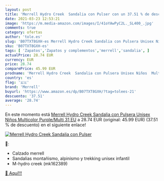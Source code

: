 ```yaml
---
layout: post
title: 'Merrell Hydro Creek  Sandalia con Pulser con un 37.51 % de descuento'
date: 2021-03-23 12:53:21
image: 'https://m.media-amazon.com/images/I/41oYAwPyC2L._SL400_.jpg'
comments: true
category: ofertas
author: 'tole.es'
slug: 'B07TXT8GXH-es Merrell Hydro Creek Sandalia con Pulsera Unisex Niños...'
sku: 'B07TXT8GXH-es'
tags: [ 'Zapatos','Zapatos y complementos','merrell','sandalia', ]
actualPrice: 28.74 EUR
currency: EUR
price: 28.74
comparePrice: 45.99 EUR
prodname: 'Merrell Hydro Creek  Sandalia con Pulsera Unisex Niños  Multicolor  Purple/Multi   31 EU'
country: 'es'
flag: '🇪🇸'
brand: 'Merrell'
buyurl: 'https://www.amazon.es/dp/B07TXT8GXH/?tag=tolees-21'
descuento: '37.51'
average: '28.74'
---
```


En este momento está [Merrell Hydro Creek  Sandalia con Pulsera Unisex Niños  Multicolor  Purple/Multi   31 EU](https://www.amazon.es/dp/B07TXT8GXH/?tag=tolees-21) a 28.74 EUR (original: 45.99 EUR) (37.51 %  de descuento) en el siguiente enlace!

[![Merrell Hydro Creek  Sandalia con Pulser](https://m.media-amazon.com/images/I/41oYAwPyC2L._SL400_.jpg)](https://www.amazon.es/dp/B07TXT8GXH/?tag=tolees-21)

🔎:

- Calzado merrell
- Sandalias montañismo, alpinismo y trekking unisex infantil
- M-hydro creek (mk162389)

[🛒 Aquí!!!](https://www.amazon.es/dp/B07TXT8GXH/?tag=tolees-21)
